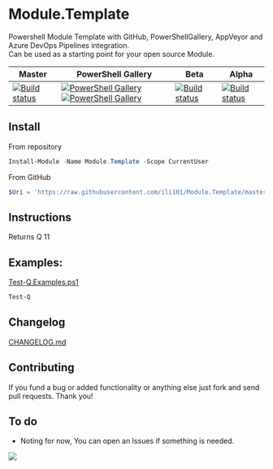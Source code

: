 # Module.Template
Powershell Module Template with GitHub, PowerShellGallery, AppVeyor and Azure DevOps Pipelines integration.<BR />
Can be used as a starting point for your open source Module.

| Master | PowerShell Gallery | Beta | Alpha |
|--------|--------------------|------|-------|
|[![Build status](https://ci.appveyor.com/api/projects/status/fyuu9hnl68ttn35n/branch/master?svg=true)](https://ci.appveyor.com/project/ili101/Module.Template)|[![PowerShell Gallery](https://img.shields.io/powershellgallery/v/Module.Template.svg)](https://www.powershellgallery.com/packages/Module.Template/) [![PowerShell Gallery](https://img.shields.io/powershellgallery/dt/Module.Template.svg)](https://www.powershellgallery.com/packages/Module.Template/)|[![Build status](https://ci.appveyor.com/api/projects/status/fyuu9hnl68ttn35n/branch/Beta?svg=true)](https://ci.appveyor.com/project/ili101/Module.Template)|[![Build status](https://ci.appveyor.com/api/projects/status/fyuu9hnl68ttn35n/branch/Alpha?svg=true)](https://ci.appveyor.com/project/ili101/Module.Template)|

## Install
From repository
```PowerShell
Install-Module -Name Module.Template -Scope CurrentUser
```
From GitHub
```PowerShell
$Uri = 'https://raw.githubusercontent.com/ili101/Module.Template/master/Install.ps1'; & ([Scriptblock]::Create((irm $Uri))) -FromGitHub $Uri
```

## Instructions
Returns Q
11

## Examples:
[Test-Q.Examples.ps1](https://github.com/ili101/Module.Template/blob/master/Examples/Test-Q.Examples.ps1)
```PowerShell
Test-Q
```

##  Changelog
[CHANGELOG.md](https://github.com/ili101/Join-Object/blob/master/CHANGELOG.md)

## Contributing
If you fund a bug or added functionality or anything else just fork and send pull requests. Thank you!

## To do
* Noting for now, You can open an Issues if something is needed.

![](https://raw.githubusercontent.com/ili101/Module.Template/master/Examples/Example1.png)